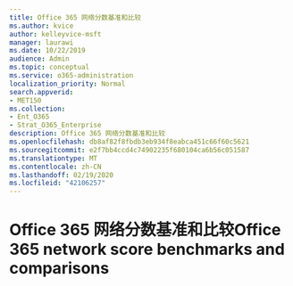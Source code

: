 ```yaml
---
title: Office 365 网络分数基准和比较
ms.author: kvice
author: kelleyvice-msft
manager: laurawi
ms.date: 10/22/2019
audience: Admin
ms.topic: conceptual
ms.service: o365-administration
localization_priority: Normal
search.appverid:
- MET150
ms.collection:
- Ent_O365
- Strat_O365_Enterprise
description: Office 365 网络分数基准和比较
ms.openlocfilehash: db8af82f8fbdb3eb934f8eabca451c66f60c5621
ms.sourcegitcommit: e2f7bb4ccd4c74902235f680104ca6b56c051587
ms.translationtype: MT
ms.contentlocale: zh-CN
ms.lasthandoff: 02/19/2020
ms.locfileid: "42106257"
---
```

# <a name="office-365-network-score-benchmarks-and-comparisons"></a><span data-ttu-id="ea95e-103">Office 365 网络分数基准和比较</span><span class="sxs-lookup"><span data-stu-id="ea95e-103">Office 365 network score benchmarks and comparisons</span></span>
